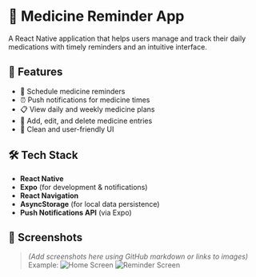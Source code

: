# 💊 Medicine Reminder App

A React Native application that helps users manage and track their daily medications with timely reminders and an intuitive interface.

## 🚀 Features

- 📅 Schedule medicine reminders
- ⏰ Push notifications for medicine times
- 📋 View daily and weekly medicine plans
- 🧾 Add, edit, and delete medicine entries
- 🎨 Clean and user-friendly UI

## 🛠️ Tech Stack

- **React Native**
- **Expo** (for development & notifications)
- **React Navigation**
- **AsyncStorage** (for local data persistence)
- **Push Notifications API** (via Expo)

## 📱 Screenshots

> *(Add screenshots here using GitHub markdown or links to images)*  
> Example:
> ![Home Screen](assets/screenshots/home.png)
> ![Reminder Screen](assets/screenshots/reminder.png)


